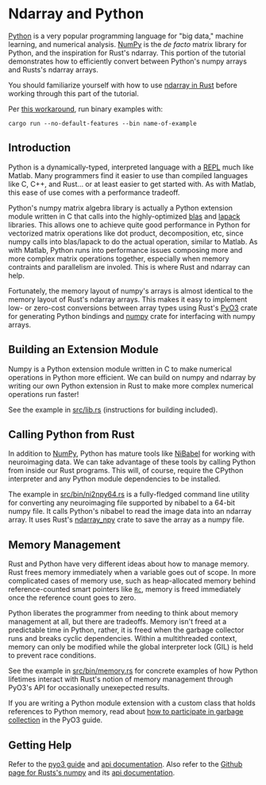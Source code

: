 # Ndarray and Python

[Python](https://www.python.org/) is a very popular programming language for "big data," machine learning, and numerical analysis.  [NumPy](https://numpy.org/) is the _de facto_ matrix library for Python, and the inspiration for Rust's ndarray.  This portion of the tutorial demonstrates how to efficiently convert between Python's numpy arrays and Rusts's ndarray arrays.

You should familiarize yourself with how to use [ndarray in Rust](../rust/README.md) before working through this part of the tutorial.

Per [this workaround](https://pyo3.rs/v0.14.2/faq.html#i-cant-run-cargo-test-im-having-linker-issues-like-symbol-not-found-or-undefined-reference-to-_pyexc_systemerror), run binary examples with:

```
cargo run --no-default-features --bin name-of-example
```

## Introduction

Python is a dynamically-typed, interpreted language with a [REPL](https://en.wikipedia.org/wiki/Read%E2%80%93eval%E2%80%93print_loop) much like Matlab.  Many programmers find it easier to use than compiled languages like C, C++, and Rust... or at least easier to get started with.  As with Matlab, this ease of use comes with a performance tradeoff.

Python's numpy matrix algebra library is actually a Python extension module written in C that calls into the highly-optimized
[blas](https://en.wikipedia.org/wiki/Basic_Linear_Algebra_Subprograms) and [lapack](https://en.wikipedia.org/wiki/LAPACK) libraries.  This allows one to achieve quite good performance in Python for vectorized matrix operations like dot product, decomposition, etc, since numpy calls into blas/lapack to do the actual operation, similar to Matlab.  As with Matlab, Python runs into performance issues composing more and more complex matrix operations together, especially when memory contraints and parallelism are involed. This is where Rust and ndarray can help.

Fortunately, the memory layout of numpy's arrays is almost identical to the memory layout of Rust's ndarray arrays.  This makes it easy to implement low- or zero-cost conversions between array types using Rust's [PyO3](https://pyo3.rs) crate for generating Python bindings and [numpy](https://github.com/PyO3/rust-numpy) crate for interfacing with numpy arrays.

## Building an Extension Module

Numpy is a Python extension module written in C to make numerical operations in Python more efficient.  We can build on numpy and ndarray by writing our own Python extension in Rust to make more complex numerical operations run faster!

See the example in [src/lib.rs](./src/lib.rs) (instructions for building included).

## Calling Python from Rust

In addition to [NumPy](https://numpy.org/), Python has mature tools like [NiBabel](https://nipy.org/nibabel/) for working with neuroimaging data.  We can take advantage of these tools by calling Python from inside our Rust programs.  This will, of course, require the CPython interpreter and any Python module dependencies to be installed.

The example in [src/bin/ni2npy64.rs](./src/bin/ni2npy64.rs) is a fully-fledged command line utility for converting any neuroimaging file supported by nibabel to a 64-bit numpy file.  It calls Python's nibabel to read the image data into an ndarray array.  It uses Rust's [ndarray_npy](https://github.com/jturner314/ndarray-npy) crate to save the array as a numpy file.

## Memory Management

Rust and Python have very different ideas about how to manage memory.  Rust frees memory immediately when a variable goes out of scope.  In more complicated cases of memory use, such as heap-allocated memory behind reference-counted smart pointers like [`Rc`](https://doc.rust-lang.org/stable/std/rc/struct.Rc.html), memory is freed immediately once the reference count goes to zero.

Python liberates the programmer from needing to think about memory management at all, but there are tradeoffs.  Memory isn't freed at a predictable time in Python, rather, it is freed when the garbage collector runs and breaks cyclic dependencies.  Within a multithreaded context, memory can only be modified while the global interpreter lock (GIL) is held to prevent race conditions.

See the example in [src/bin/memory.rs](./src/bin/memory.rs) for concrete examples of how Python lifetimes interact with Rust's notion of memory management through PyO3's API for occasionally unexepected results.

If you are writing a Python module extension with a custom class that holds references to Python memory, read about [how to participate in garbage collection](https://pyo3.rs/master/class/protocols.html) in the PyO3 guide.

## Getting Help

Refer to the [pyo3 guide](https://pyo3.rs) and [api documentation](https://docs.rs/pyo3).  Also refer to the [Github page for Rusts's numpy](https://github.com/PyO3/rust-numpy) and its [api documentation](https://docs.rs/numpy).
